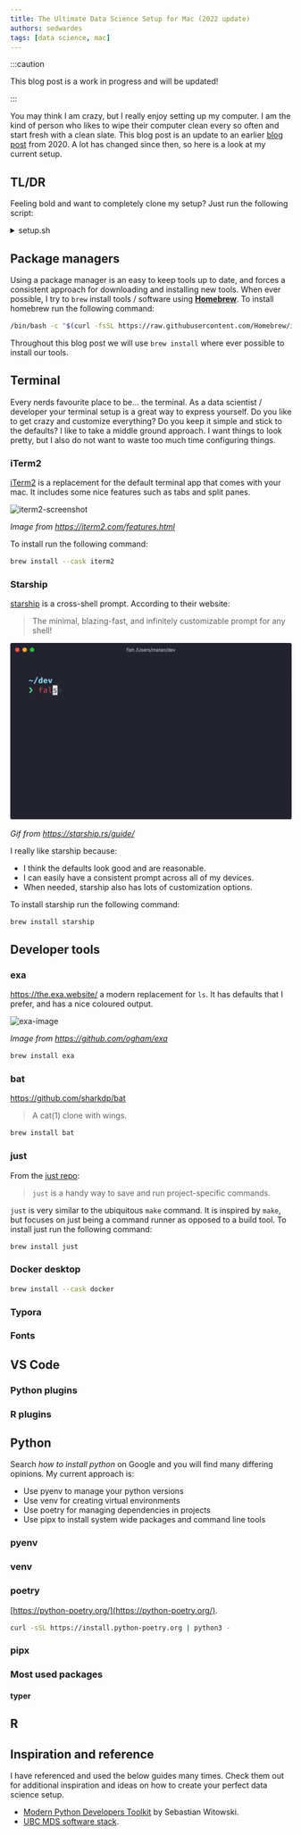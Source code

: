 ```yaml
---
title: The Ultimate Data Science Setup for Mac (2022 update)
authors: sedwardes
tags: [data science, mac]
---
```


:::caution

This blog post is a work in progress and will be updated!

:::

You may think I am crazy, but I really enjoy setting up my computer. I am the kind of person who likes to wipe their computer clean every so often and start fresh with a clean slate. This blog post is an update to an earlier [blog post](/2020/06/08/datascience-setup) from 2020. A lot has changed since then, so here is a look at my current setup. 

<!--truncate-->

## TL/DR

Feeling bold and want to completely clone my setup? Just run the following script:

<details>
<summary>setup.sh</summary>

```bash
# Install Homebrew
/bin/bash -c "$(curl -fsSL https://raw.githubusercontent.com/Homebrew/install/HEAD/install.sh)"

# Install cli tools with Homebrew
brew install just
brew install starship
brew install git
brew install gh
brew install pyenv
brew install mas
brew install exa
brew install bat

# Install others tools using Homebrew cask
brew install --cask docker
brew install --cask iterm2

# Fonts
# brew tap homebrew/cask-fonts 
brew install --cask font-fira-code

# Install other tools

# Install apps via the app store
mas install 937984704  # Amphetamine
mas install 441258766  # Magnet
```

</details>

## Package managers

Using a package manager is an easy to keep tools up to date, and forces a consistent approach for downloading and installing new tools. When ever possible, I try to `brew` install tools / software using [**Homebrew**](https://brew.sh/). To install homebrew run the following command:

```bash
/bin/bash -c "$(curl -fsSL https://raw.githubusercontent.com/Homebrew/install/HEAD/install.sh)"
```

Throughout this blog post we will use `brew install` where ever possible to install our tools.

## Terminal

Every nerds favourite place to be... the terminal. As a data scientist / developer your terminal setup is a great way to express yourself. Do you like to get crazy and customize everything? Do you keep it simple and stick to the defaults? I like to take a middle ground approach. I want things to look pretty, but I also do not want to waste too much time configuring things.

### iTerm2

[iTerm2](https://iterm2.com/index.html) is a replacement for the default terminal app that comes with your mac. It includes some nice features such as tabs and split panes.

![iterm2-screenshot](https://iterm2.com/img/screenshots/split_panes.png)

*Image from https://iterm2.com/features.html*

To install run the following command:

```bash
brew install --cask iterm2
```

### Starship

[starship](https://starship.rs/) is a cross-shell prompt. According to their website:

> The minimal, blazing-fast, and infinitely customizable prompt for any shell!

![starship-gif](https://raw.githubusercontent.com/starship/starship/master/media/demo.gif)

*Gif from https://starship.rs/guide/*

I really like starship because:

- I think the defaults look good and are reasonable.
- I can easily have a consistent prompt across all of my devices.
- When needed, starship also has lots of customization options.

To install starship run the following command:

```bash
brew install starship
```

## Developer tools

### exa

https://the.exa.website/ a modern replacement for `ls`. It has defaults that I prefer, and has a nice coloured output.

![exa-image](https://github.com/ogham/exa/raw/master/screenshots.png)

*Image from https://github.com/ogham/exa*

```bash
brew install exa
```

### bat

https://github.com/sharkdp/bat

> A cat(1) clone with wings.

```bash
brew install bat
```

### just

From the [just repo](https://github.com/casey/just):

> `just` is a handy way to save and run project-specific commands.

`just` is very similar to the ubiquitous `make` command. It is inspired by `make`, but focuses on just being a command runner as opposed to a build tool. To install just run the following command:

```bash
brew install just
```

### Docker desktop

```bash
brew install --cask docker
```

### Typora

### Fonts



## VS Code

### Python plugins

### R plugins

## Python

Search *how to install python* on Google and you will find many differing opinions. My current approach is:

- Use pyenv to manage your python versions
- Use venv for creating virtual environments
- Use poetry for managing dependencies in projects
- Use pipx to install system wide packages and command line tools

### pyenv

### venv

### poetry

[https://python-poetry.org/](https://python-poetry.org/).

```bash
curl -sSL https://install.python-poetry.org | python3 -
```

### pipx

### Most used packages

#### typer

## R

## Inspiration and reference

I have referenced and used the below guides many times. Check them out for additional inspiration and ideas on how to create your perfect data science setup.

- [Modern Python Developers Toolkit](https://pycon.switowski.com/) by Sebastian Witowski.
- [UBC MDS software stack](https://ubc-mds.github.io/resources_pages/install_ds_stack_mac/).

